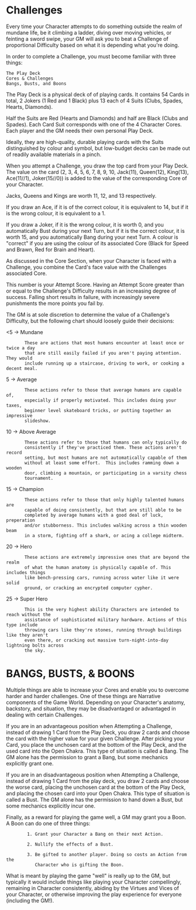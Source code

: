 Challenges
==========

Every time your Character attempts to do something outside the realm of mundane
life, be it climbing a ladder, diving over moving vehicles, or feinting a
sword swipe, your GM will ask you to beat a Challenge of proportional
Difficulty based on what it is depending what you're doing.

In order to complete a Challenge, you must become familiar with three things:

    The Play Deck
    Cores & Challenges
    Bangs, Busts, and Boons

The Play Deck is a physical deck of of playing cards. It contains 54 Cards in
total, 2 Jokers (1 Red and 1 Black) plus 13 each of 4 Suits (Clubs, Spades,
Hearts, Diamonds). 

Half the Suits are Red (Hearts and Diamonds) and half are Black (Clubs and
Spades). Each Card Suit corresponds with one of the 4 Character Cores. Each player and
the GM needs their own personal Play Deck. 

Ideally, they are high-quality, durable playing cards with the Suits
distinguished by colour and symbol, but low-budget decks can be made out of readily
available materials in a pinch.

When you attempt a Challenge, you draw the top card from your Play Deck. The value
on the card (2, 3, 4, 5, 6, 7, 8, 9, 10, Jack(11), Queen(12), King(13), Ace(11//1),
Joker(15//0)) is added to the value of the corresponding Core of your Character.

Jacks, Queens and Kings are worth 11, 12, and 13 respectively. 

If you draw an Ace, if it is of the correct colour, it is equivalent to 14, but if
it is the wrong colour, it is equivalent to a 1. 

If you draw a Joker, if it is the wrong colour, it is worth 0, and you
automatically Bust during your next Turn, but if it is the correct colour, it is
worth 15, and you automatically Bang during your next Turn. A colour is
"correct" if you are using the colour of its associated Core (Black for Speed
and Brawn, Red for Brain and Heart).

As discussed in the Core Section, when your Character is faced with a Challenge,
you combine the Card's face value with the Challenges associated Core.

This number is your Attempt Score. Having an Attempt Score greater than or equal
to the Challenge's Difficulty results in an increasing degree of success. Falling
short results in failure, with increasingly severe punishments the more points
you fail by.

The GM is at sole discretion to determine the value of a Challenge's Difficulty,
but the following chart should loosely guide their decisions:


  <5  -> Mundane

           These are actions that most humans encounter at least once or twice a day
           that are still easily failed if you aren't paying attention. They would
           include running up a staircase, driving to work, or cooking a decent meal.

   5   -> Average

           These actions refer to those that average humans are capable of,
           especially if properly motivated. This includes doing your taxes,
           beginner level skateboard tricks, or putting together an impressive
           slideshow. 

   10   -> Above Average

           These actions refer to those that humans can only typically do
           consistently if they've practiced them. These actions aren't record
           setting, but most humans are not automatically capable of them
           without at least some effort.  This includes ramming down a wooden
           door, climbing a mountain, or participating in a varsity chess
           tournament.

   15   -> Champion
           
           These actions refer to those that only highly talented humans are
           capable of doing consistently, but that are still able to be
           completed by average humans with a good deal of luck, preperation
           and/or stubborness. This includes walking across a thin wooden beam
           in a storm, fighting off a shark, or acing a college midterm.

   20   -> Hero

           These actions are extremely impressive ones that are beyond the realm
           of what the human anatomy is physically capable of. This includes things
           like bench-pressing cars, running across water like it were solid
           ground, or cracking an encrypted computer cypher. 

   25   -> Super Hero 

           This is the very highest ability Characters are intended to reach without the
           assistance of sophisticated military hardware. Actions of this type include
           throwing cars like they're stones, running through buildings like they aren't
           even there, or cracking out massive turn-night-into-day lightning bolts across
           the sky.

BANGS, BUSTS, & BOONS
=====================

Multiple things are able to increase your Cores and enable you to overcome
harder and harder challenges. One of these things are Narrative components of
the Game World.  Depending on your Character's anatomy, backstory, and
situation, they may be disadvantaged or advantaged in dealing with certain
Challenges.

If you are in an advantageous position when Attempting a Challenge, instead of
drawing 1 Card from the Play Deck, you draw 2 cards and choose the card with the
higher value for your given Challenge. After picking your Card, you place the
unchosen card at the bottom of the Play Deck, and the used card into the Open
Chakra. This type of situation is called a Bang. The GM alone has the permission
to grant a Bang, but some mechanics explicitly grant one.

If you are in an disadvantageous position when Attempting a Challenge, instead
of drawing 1 Card from the play deck, you draw 2 cards and choose the worse
card, placing the unchosen card at the bottom of the Play Deck, and placing the chosen card into your Open Chakra. This type of situation is called a Bust. The
GM alone has the permission to hand down a Bust, but some mechanics explicitly
incur one.

Finally, as a reward for playing the game well, a GM may grant you a Boon. A
Boon can do one of three things:

            1. Grant your Character a Bang on their next Action.

            2. Nullify the effects of a Bust.

            3. Be gifted to another player. Doing so costs an Action from the
               Character who is gifting the Boon.

What is meant by playing the game "well" is really up to the GM, but typically
it would include things like playing your Character compellingly, remaining in
Character consistently, abiding by the Virtues and Vices of your Character, or
otherwise improving the play experience for everyone (including the GM!).

